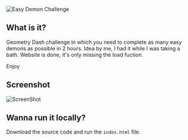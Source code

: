 ![Easy Demon Challenge](https://github.com/ItsAmex/Easy-Demon-Challenge/blob/main/src/assets/EDC_Banner1.png)


## What is it?
Geometry Dash challenge in which you need to complete as many easy demons as possible in 2 hours. Idea by me, I had it while I was taking a bath. Website is done, it's only missing the load fuction.

Enjoy

## Screenshot
![ScreenShot](https://github.com/ItsAmex/Easy-Demon-Challenge/blob/main/src/assets/Screenshot.png)

## Wanna run it locally?
Download the source code and run the `index.html` file.